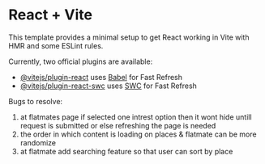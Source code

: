# React + Vite

This template provides a minimal setup to get React working in Vite with HMR and some ESLint rules.

Currently, two official plugins are available:

- [@vitejs/plugin-react](https://github.com/vitejs/vite-plugin-react/blob/main/packages/plugin-react/README.md) uses [Babel](https://babeljs.io/) for Fast Refresh
- [@vitejs/plugin-react-swc](https://github.com/vitejs/vite-plugin-react-swc) uses [SWC](https://swc.rs/) for Fast Refresh


Bugs to resolve:
1. at flatmates page if selected one intrest option then it wont hide untill request is submitted or else refreshing the page is needed
2. the order in which content is loading on places & flatmate can be more randomize
3. at flatmate add searching feature so that user can sort by place